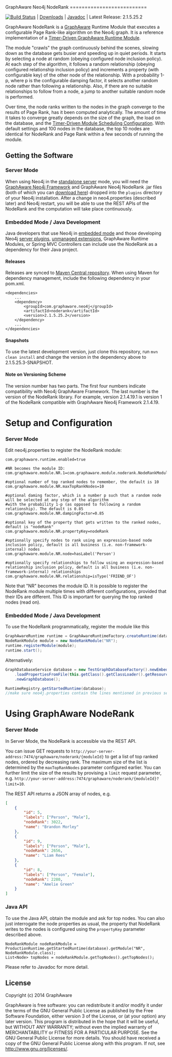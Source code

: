 <a name="top"/>
GraphAware Neo4j NodeRank
==========================

[![Build Status](https://travis-ci.org/graphaware/neo4j-noderank.png)](https://travis-ci.org/graphaware/neo4j-noderank) | <a href="http://graphaware.com/downloads/" target="_blank">Downloads</a> | <a href="http://graphaware.com/site/noderank/latest/apidocs/" target="_blank">Javadoc</a> | Latest Release: 2.1.5.25.2

GraphAware NodeRank is a [GraphAware](https://github.com/graphaware/neo4j-framework) Runtime Module that executes a configurable
Page Rank-like algorithm on the Neo4j graph. It is a reference implementation of a [Timer-Driven GraphAware Runtime Module](https://github.com/graphaware/neo4j-framework/tree/master/runtime#building-a-timer-driven-graphaware-runtime-module).

The module "crawls" the graph continuously behind the scenes, slowing down as the database gets busier and speeding up
in quiet periods. It starts by selecting a node at random (obeying configured node inclusion policy). At each step of the
algorithm, it follows a random relationship (obeying configured relationship inclusion policy) and increments a property
(with configurable key) of the other node of the relationship. With a probability 1-p, where p is the configurable damping
factor, it selects another random node rather than following a relationship. Also, if there are no suitable relationships
to follow from a node, a jump to another suitable random node is performed.

Over time, the node ranks written to the nodes in the graph converge to the results of Page Rank, has it been computed
analytically. The amount of time it takes to converge greatly depends on the size of the graph, the load on the database,
and the [Timer-Driven Module Scheduling Configuration](https://github.com/graphaware/neo4j-framework/tree/master/runtime#building-a-timer-driven-graphaware-runtime-module).
With default settings and 100 nodes in the database, the top 10 nodes are identical for NodeRank and Page Rank within a
few seconds of running the module.

Getting the Software
--------------------

### Server Mode

When using Neo4j in the <a href="http://docs.neo4j.org/chunked/stable/server-installation.html" target="_blank">standalone server</a> mode,
you will need the <a href="https://github.com/graphaware/neo4j-framework" target="_blank">GraphAware Neo4j Framework</a> and GraphAware Neo4j NodeRank .jar files (both of which you can <a href="http://graphaware.com/downloads/" target="_blank">download here</a>) dropped
into the `plugins` directory of your Neo4j installation. After a change in neo4.properties (described later) and Neo4j restart, you will be able to use the REST APIs of the NodeRank
and the computation will take place continuously.

### Embedded Mode / Java Development

Java developers that use Neo4j in <a href="http://docs.neo4j.org/chunked/stable/tutorials-java-embedded.html" target="_blank">embedded mode</a>
and those developing Neo4j <a href="http://docs.neo4j.org/chunked/stable/server-plugins.html" target="_blank">server plugins</a>,
<a href="http://docs.neo4j.org/chunked/stable/server-unmanaged-extensions.html" target="_blank">unmanaged extensions</a>,
GraphAware Runtime Modules, or Spring MVC Controllers can include use the NodeRank as a dependency for their Java project.

#### Releases

Releases are synced to <a href="http://search.maven.org/#search%7Cga%7C1%7Ca%3A%22changefeed%22" target="_blank">Maven Central repository</a>. When using Maven for dependency management, include the following dependency in your pom.xml.

    <dependencies>
        ...
        <dependency>
            <groupId>com.graphaware.neo4j</groupId>
            <artifactId>noderank</artifactId>
            <version>2.1.5.25.2</version>
        </dependency>
        ...
    </dependencies>

#### Snapshots

To use the latest development version, just clone this repository, run `mvn clean install` and change the version in the
dependency above to 2.1.5.25.3-SNAPSHOT.

#### Note on Versioning Scheme

The version number has two parts. The first four numbers indicate compatibility with Neo4j GraphAware Framework.
 The last number is the version of the NodeRank library. For example, version 2.1.4.19.1 is version 1 of the NodeRank
 compatible with GraphAware Neo4j Framework 2.1.4.19.

Setup and Configuration
=======================

### Server Mode

Edit neo4j.properties to register the NodeRank module:

```
com.graphaware.runtime.enabled=true

#NR becomes the module ID:
com.graphaware.module.NR.1=com.graphaware.module.noderank.NodeRankModuleBootstrapper

#optional number of top ranked nodes to remember, the default is 10
com.graphaware.module.NR.maxTopRankNodes=10

#optional daming factor, which is a number p such that a random node will be selected at any step of the algorithm
#with the probability 1-p (as opposed to following a random relationship). The default is 0.85
com.graphaware.module.NR.dampingFactor=0.85

#optional key of the property that gets written to the ranked nodes, default is "nodeRank"
com.graphaware.module.NR.propertyKey=nodeRank

#optionally specify nodes to rank using an expression-based node inclusion policy, default is all business (i.e. non-framework-internal) nodes
com.graphaware.module.NR.node=hasLabel('Person')

#optionally specify relationships to follow using an expression-based relationship inclusion policy, default is all business (i.e. non-framework-internal) relationships
com.graphaware.module.NR.relationship=isType('FRIEND_OF')
```

Note that "NR" becomes the module ID. It is possible to register the NodeRank module multiple times with different
configurations, provided that their IDs are different. This ID is important for querying the top ranked nodes (read on).

### Embedded Mode / Java Development

To use the NodeRank programmatically, register the module like this

```java
GraphAwareRuntime runtime = GraphAwareRuntimeFactory.createRuntime(database);  //where database is an instance of GraphDatabaseService
NodeRankModule module = new NodeRankModule("NR");
runtime.registerModule(module);
runtime.start();
```

Alternatively:
```java
GraphDatabaseService database = new TestGraphDatabaseFactory().newEmbeddedDatabaseBuilder(pathToDb)
    .loadPropertiesFromFile(this.getClass().getClassLoader().getResource("neo4j.properties").getPath())
    .newGraphDatabase();

RuntimeRegistry.getStartedRuntime(database);
//make sure neo4j.properties contain the lines mentioned in previous section
```

Using GraphAware NodeRank
=========================

### Server Mode

In Server Mode, the NodeRank is accessible via the REST API.

You can issue GET requests to `http://your-server-address:7474/graphaware/noderank/{moduleId}` to get a list of top ranked
nodes, ordered by decreasing rank. The maximum size of the list is determined by the `maxTopRankNodes` parameter configured
earlier. You can further limit the size of the results by provising a `limit` request parameter, e.g.
`http://your-server-address:7474/graphaware/noderank/{moduleId}?limit=10`.

The REST API returns a JSON array of nodes, e.g.

```json
[
    {
        "id": 5,
        "labels": ["Person", "Male"],
        "nodeRank": 3022,
        "name": "Brandon Morley"
    },
    {
        "id": 9,
        "labels": ["Person", "Male"],
        "nodeRank": 2656,
        "name": "Liam Rees"
    },
    {
        "id": 8,
        "labels": ["Person", "Female"],
        "nodeRank": 2280,
        "name": "Amelie Green"
    }
]
```

### Java API

To use the Java API, obtain the module and ask for top nodes. You can also just interrogate the node properties as usual,
the property that NodeRank writes to the nodes is configured using the `propertyKey` parameter described above.

```
NodeRankModule nodeRankModule = ProductionRuntime.getStartedRuntime(database).getModule("NR", NodeRankModule.class);
List<Node> topNodes = nodeRankModule.getTopNodes().getTopNodes();
```

Please refer to Javadoc for more detail.

License
-------

Copyright (c) 2014 GraphAware

GraphAware is free software: you can redistribute it and/or modify it under the terms of the GNU General Public License
as published by the Free Software Foundation, either version 3 of the License, or (at your option) any later version.
This program is distributed in the hope that it will be useful, but WITHOUT ANY WARRANTY; without even the implied
warranty of MERCHANTABILITY or FITNESS FOR A PARTICULAR PURPOSE. See the GNU General Public License for more details.
You should have received a copy of the GNU General Public License along with this program.
If not, see <http://www.gnu.org/licenses/>.
